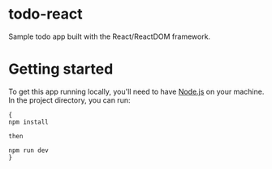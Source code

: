 # todo-react

Sample todo app built with the React/ReactDOM framework.

# Getting started

To get this app running locally, you'll need to have [Node.js](https://nodejs.org/en) on your machine. In the project directory, you can run:

```
{
npm install

then

npm run dev
}
```
